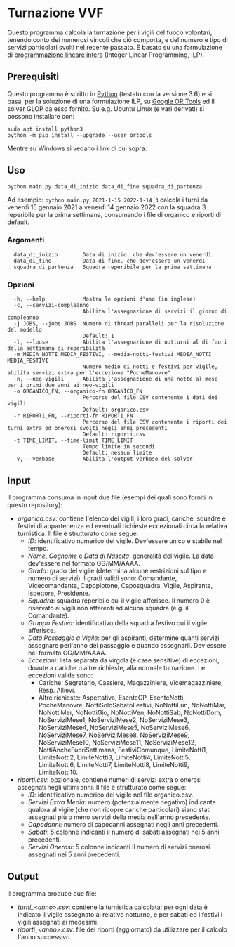 # Turnazione VVF
Questo programma calcola la turnazione per i vigili del fuoco volontari, tenendo conto dei numerosi vincoli che ciò comporta, e del numero e tipo di servizi particolari svolti nel recente passato.
È basato su una formulazione di [programmazione lineare intera](https://it.wikipedia.org/wiki/Programmazione_lineare) (Integer Linear Programming, ILP).

## Prerequisiti
Questo programma è scritto in [Python](https://www.python.org/) (testato con la versione 3.6) e si basa, per la soluzione di una formulazione ILP, su [Google OR Tools](https://developers.google.com/optimization) ed il solver GLOP da esso fornito.
Su e.g. Ubuntu Linux (e vari derivati) si possono installare con:
```
sudo apt install python3
python -m pip install --upgrade --user ortools
```
Mentre su Windows si vedano i link di cui sopra.

## Uso
```
python main.py data_di_inizio data_di_fine squadra_di_partenza 
```
Ad esempio: `python main.py 2021-1-15 2022-1-14 3` calcola i turni da venerdì 15 gennaio 2021 a venerdì 14 gennaio 2022 con la squadra 3 reperibile per la prima settimana, consumando i file di organico e riporti di default.

### Argomenti
```
  data_di_inizio        Data di inizio, che dev'essere un venerdì
  data_di_fine          Data di fine, che dev'essere un venerdì
  squadra_di_partenza   Squadra reperibile per la prima settimana
```

### Opzioni
```
  -h, --help            Mostra le opzioni d'uso (in inglese)
  -c, --servizi-compleanno
                        Abilita l'assegnazione di servizi il giorno di compleanno
  -j JOBS, --jobs JOBS  Numero di thread paralleli per la risoluzione del modello
                        Default: 1
  -l, --loose           Abilita l'assegnazione di notturni al di fuori della settimana di reperibilità
  -m MEDIA_NOTTI MEDIA_FESTIVI, --media-notti-festivi MEDIA_NOTTI MEDIA_FESTIVI
                        Numero medio di notti e festivi per vigile, abilita servizi extra per l'eccezione "PocheManovre"
  -n, --neo-vigili      Abilita l'assegnazione di una notte al mese per i primi due anni ai neo-vigili
  -o ORGANICO_FN, --organico-fn ORGANICO_FN
                        Percorso del file CSV contenente i dati dei vigili
                        Default: organico.csv
  -r RIPORTI_FN, --riporti-fn RIPORTI_FN
                        Percorso del file CSV contenente i riporti dei turni extra od onerosi svolti negli anni precedenti
                        Default: riporti.csv
  -t TIME_LIMIT, --time-limit TIME_LIMIT
                        Tempo limite in secondi
                        Default: nessun limite
  -v, --verbose         Abilita l'output verboso del solver
```

## Input
Il programma consuma in input due file (esempi dei quali sono forniti in questo repository):
* *organico.csv*: contiene l'elenco dei vigili, i loro gradi, cariche, squadre e festivi di appartenenza ed eventuali richieste eccezionali circa la relativa turnistica. Il file è strutturato come segue:
	* *ID*: identificativo numerico del vigile. Dev'essere unico e stabile nel tempo.
	* *Nome*, *Cognome* e *Data di Nascita*: generalità del vigile. La data dev'essere nel formato GG/MM/AAAA.
	* *Grado*: grado del vigile (determina alcune restrizioni sul tipo e numero di servizi). I gradi validi sono: Comandante, Vicecomandante, Capoplotone, Caposquadra, Vigile, Aspirante, Ispettore, Presidente.
	* *Squadra*: squadra reperibile cui il vigile afferisce. Il numero 0 è riservato ai vigili non afferenti ad alcuna squadra (e.g. il Comandante).
	* *Gruppo Festivo*: identificativo della squadra festivo cui il vigile afferisce.
	* *Data Passaggio a Vigile*: per gli aspiranti, determine quanti servizi assegnare perl'anno del passaggio e quando assegnarli. Dev'essere nel formato GG/MM/AAAA.
	* *Eccezioni*: lista separata da virgola (e case sensitive) di eccezioni, dovute a cariche o altre richieste, alla normale turnazione. Le eccezioni valide sono:
		* Cariche: Segretario, Cassiere, Magazziniere, Vicemagazziniere, Resp. Allievi.
		* Altre richieste: Aspettativa, EsenteCP, EsenteNotti, PocheManovre, NottiSoloSabatoFestivi, NoNottiLun, NoNottiMar, NoNottiMer, NoNottiGio, NoNottiVen, NoNottiSab, NoNottiDom, NoServiziMese1, NoServiziMese2, NoServiziMese3, NoServiziMese4, NoServiziMese5, NoServiziMese6, NoServiziMese7, NoServiziMese8, NoServiziMese9, NoServiziMese10, NoServiziMese11, NoServiziMese12, NottiAncheFuoriSettimana, FestiviComunque, LimiteNotti1, LimiteNotti2, LimiteNotti3, LimiteNotti4, LimiteNotti5, LimiteNotti6, LimiteNotti7, LimiteNotti8, LimiteNotti9, LimiteNotti10. 
* *riporti.csv*: opzionale, contiene numeri di servizi extra o onerosi assegnati negli ultimi anni. Il file è strutturato come segue:
	* *ID*: identificativo numerico del vigile nel file organico.csv.
	* *Servizi Extra Media*: numero (potenzialmente negativo) indicante qualora al vigile (che non ricopre cariche particolari) siano stati assegnati più o meno servizi della media nell'anno precedente.
	* *Capodanni*: numero di capodanni assegnati negli anni precedenti.
	* *Sabati*: 5 colonne indicanti il numero di sabati assegnati nei 5 anni precedenti.
	* *Servizi Onerosi*: 5 colonne indicanti il numero di servizi onerosi assegnati nei 5 anni precedenti.

## Output
Il programma produce due file:
* *turni_&lt;anno&gt;.csv*: contiene la turnistica calcolata; per ogni data è indicato il vigile assegnato al relativo notturno, e per sabati ed i festivi i vigili assegnati ai medesimi.
* *riporti_&lt;anno&gt;.csv*: file dei riporti (aggiornato) da utilizzare per il calcolo l'anno successivo.